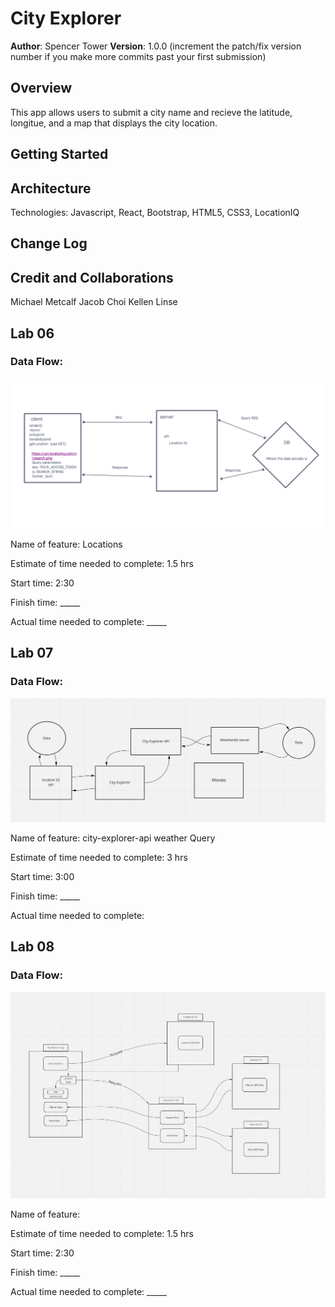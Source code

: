 # City Explorer

**Author**: Spencer Tower
**Version**: 1.0.0 (increment the patch/fix version number if you make more commits past your first submission)

## Overview
This app allows users to submit a city name and recieve the latitude, longitue, and a map that displays the city location.


## Getting Started
<!-- What are the steps that a user must take in order to build this app on their own machine and get it running? -->

## Architecture
<!-- Provide a detailed description of the application design. What technologies (languages, libraries, etc) you're using, and any other relevant design information. -->
Technologies: Javascript, React, Bootstrap, HTML5, CSS3, LocationIQ

## Change Log
<!-- Use this area to document the iterative changes made to your application as each feature is successfully implemented. Use time stamps. Here's an example:

01-01-2001 4:59pm - Application now has a fully-functional express server, with a GET route for the location resource. -->

## Credit and Collaborations
<!-- Give credit (and a link) to other people or resources that helped you build this application. -->
Michael Metcalf
Jacob Choi
Kellen Linse

## Lab 06 

### Data Flow:

![Lab 06 Data Flow](img/lab06_dataflow.png)

Name of feature: Locations

Estimate of time needed to complete: 1.5 hrs

Start time: 2:30

Finish time: _____

Actual time needed to complete: _____


## Lab 07 

### Data Flow:

![Lab 07 Data Flow](img/lab07_dataflow.png)

Name of feature: city-explorer-api weather Query

Estimate of time needed to complete: 3 hrs

Start time: 3:00

Finish time: _____

Actual time needed to complete: 


## Lab 08 

### Data Flow:

![Lab 08 Data Flow](img/lab08_dataflow.png)

Name of feature: 

Estimate of time needed to complete: 1.5 hrs

Start time: 2:30

Finish time: _____

Actual time needed to complete: _____

